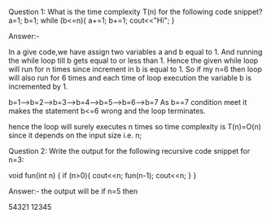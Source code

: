 Question 1: What is the time complexity T(n) for the following code snippet?
a=1;
b=1;
while (b<=n){
a+=1;
b+=1;
cout<<"Hi";
}

Answer:- 

In a give code,we have assign two variables a and b equal to 1. And running the while loop till b gets equal to or less than 1.
Hence the given while loop will run for n times since increment in b is equal to 1.
So if my n=6 then loop will also run for 6 times and each time of loop execution the variable b is incremented by 1.

b=1-->b=2-->b=3-->b=4-->b=5-->b=6-->b=7 As b==7 condition meet it makes the statement b<=6 wrong and the loop terminates.

hence the loop will surely executes n times so time complexity is T(n)=O(n) since it depends on the input size i.e. n;


Question 2: Write the output for the following recursive code snippet for n=3:

void fun(int n)
{
  if (n>0){
   cout<<n;
   fun(n-1);
   cout<<n;
  }
}

Answer:- the output will be if n=5 then

54321
12345
